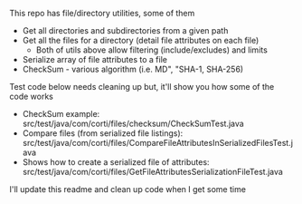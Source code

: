 This repo has file/directory utilities, some of them
- Get all directories and subdirectories from a given path
- Get all the files for a directory (detail file attributes on each file)
  - Both of utils above allow filtering (include/excludes) and limits
- Serialize array of file attributes to a file
- CheckSum - various algorithm (i.e. MD", "SHA-1, SHA-256)

Test code below needs cleaning up but, it'll show you how some of the code works
- CheckSum example: src/test/java/com/corti/files/checksum/CheckSumTest.java
- Compare files (from serialized file listings): src/test/java/com/corti/files/CompareFileAttributesInSerializedFilesTest.java
- Shows how to create a serialized file of attributes: src/test/java/com/corti/files/GetFileAttributesSerializationFileTest.java

I'll update this readme and clean up code when I get some time